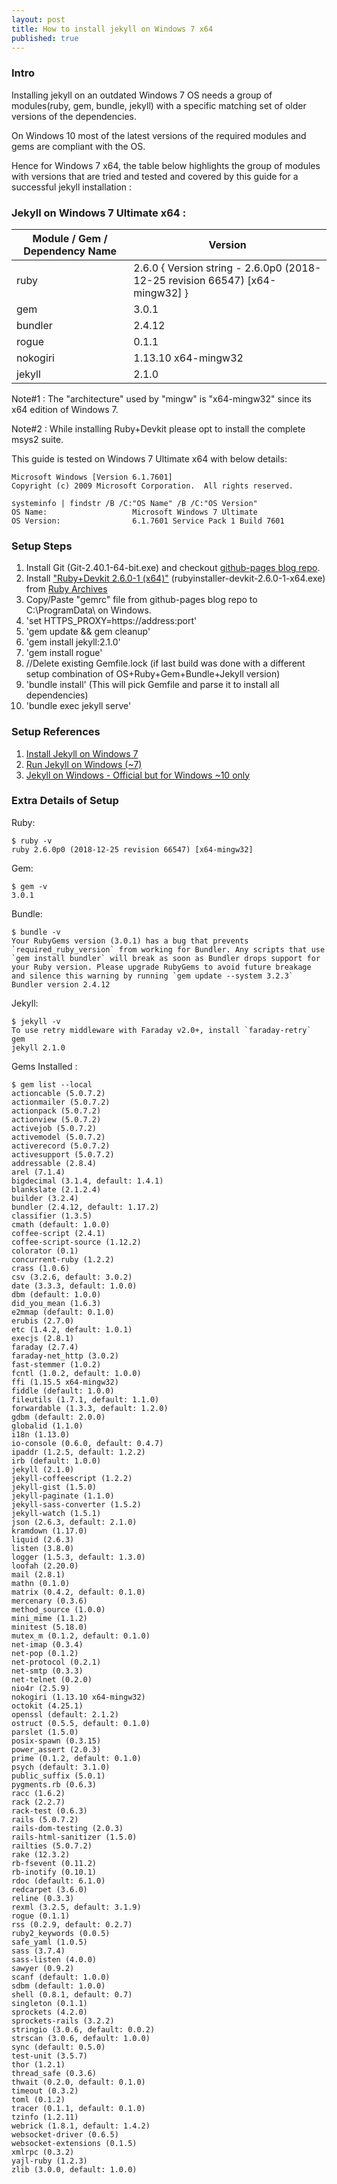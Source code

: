 ```yaml
---
layout: post
title: How to install jekyll on Windows 7 x64
published: true
---
```


### Intro

Installing jekyll on an outdated Windows 7 OS needs a group of modules(ruby, gem, bundle, jekyll) with a specific matching set of older versions of the dependencies. 

On Windows 10 most of the latest versions of the required modules and gems are compliant with the OS.

Hence for Windows 7 x64, the table below highlights the group of modules with versions that are tried and tested and covered by this guide for a successful jekyll installation :  

### Jekyll on Windows 7 Ultimate x64 :

| Module / Gem / Dependency Name | Version |
| ----------- | ----------- |
| ruby | 2.6.0 { Version string - 2.6.0p0 (2018-12-25 revision 66547) [x64-mingw32] } |
| gem | 3.0.1 |
| bundler | 2.4.12 |
| rogue | 0.1.1 |
| nokogiri | 1.13.10 x64-mingw32 |
| jekyll | 2.1.0 |

Note#1 : The "architecture" used by "mingw" is "x64-mingw32" since its x64 edition of Windows 7.

Note#2 : While installing Ruby+Devkit please opt to install the complete msys2 suite.

This guide is tested on Windows 7 Ultimate x64 with below details: 
```
Microsoft Windows [Version 6.1.7601]
Copyright (c) 2009 Microsoft Corporation.  All rights reserved.

systeminfo | findstr /B /C:"OS Name" /B /C:"OS Version"
OS Name:                   Microsoft Windows 7 Ultimate
OS Version:                6.1.7601 Service Pack 1 Build 7601
```

### Setup Steps 

1. Install Git (Git-2.40.1-64-bit.exe) and checkout [github-pages blog repo](https://github.com/shubham-aher/shubham-aher.github.io). 
2. Install ["Ruby+Devkit 2.6.0-1 (x64)"](https://github.com/oneclick/rubyinstaller2/releases/download/RubyInstaller-2.6.0-1/rubyinstaller-devkit-2.6.0-1-x64.exe) (rubyinstaller-devkit-2.6.0-1-x64.exe) from [Ruby Archives](https://rubyinstaller.org/downloads/archives/)
3. Copy/Paste "gemrc" file from github-pages blog repo to C:\ProgramData\ on Windows.
4. 'set HTTPS_PROXY=https://address:port'
5. 'gem update && gem cleanup'
6. 'gem install jekyll:2.1.0'
7. 'gem install rogue'
8. //Delete existing Gemfile.lock (if last build was done with a different setup combination of OS+Ruby+Gem+Bundle+Jekyll version)
9. 'bundle install' (This will pick Gemfile and parse it to install all dependencies)
10. 'bundle exec jekyll serve'

### Setup References
1. [Install Jekyll on Windows 7](https://jkpark.github.io/blog/install-jekyll-on-windows7/)
2. [Run Jekyll on Windows (~7)](http://jekyll-windows.juthilo.com/)
3. [Jekyll on Windows - Official but for Windows ~10 only](https://jekyllrb.com/docs/installation/windows/)

### Extra Details of Setup

Ruby:
```
$ ruby -v
ruby 2.6.0p0 (2018-12-25 revision 66547) [x64-mingw32]
```

Gem:
```
$ gem -v
3.0.1
```

Bundle:
```
$ bundle -v
Your RubyGems version (3.0.1) has a bug that prevents `required_ruby_version` from working for Bundler. Any scripts that use `gem install bundler` will break as soon as Bundler drops support for your Ruby version. Please upgrade RubyGems to avoid future breakage and silence this warning by running `gem update --system 3.2.3`
Bundler version 2.4.12
```

Jekyll:
```
$ jekyll -v
To use retry middleware with Faraday v2.0+, install `faraday-retry` gem
jekyll 2.1.0
```

Gems Installed :   
```
$ gem list --local
actioncable (5.0.7.2)
actionmailer (5.0.7.2)
actionpack (5.0.7.2)
actionview (5.0.7.2)
activejob (5.0.7.2)
activemodel (5.0.7.2)
activerecord (5.0.7.2)
activesupport (5.0.7.2)
addressable (2.8.4)
arel (7.1.4)
bigdecimal (3.1.4, default: 1.4.1)
blankslate (2.1.2.4)
builder (3.2.4)
bundler (2.4.12, default: 1.17.2)
classifier (1.3.5)
cmath (default: 1.0.0)
coffee-script (2.4.1)
coffee-script-source (1.12.2)
colorator (0.1)
concurrent-ruby (1.2.2)
crass (1.0.6)
csv (3.2.6, default: 3.0.2)
date (3.3.3, default: 1.0.0)
dbm (default: 1.0.0)
did_you_mean (1.6.3)
e2mmap (default: 0.1.0)
erubis (2.7.0)
etc (1.4.2, default: 1.0.1)
execjs (2.8.1)
faraday (2.7.4)
faraday-net_http (3.0.2)
fast-stemmer (1.0.2)
fcntl (1.0.2, default: 1.0.0)
ffi (1.15.5 x64-mingw32)
fiddle (default: 1.0.0)
fileutils (1.7.1, default: 1.1.0)
forwardable (1.3.3, default: 1.2.0)
gdbm (default: 2.0.0)
globalid (1.1.0)
i18n (1.13.0)
io-console (0.6.0, default: 0.4.7)
ipaddr (1.2.5, default: 1.2.2)
irb (default: 1.0.0)
jekyll (2.1.0)
jekyll-coffeescript (1.2.2)
jekyll-gist (1.5.0)
jekyll-paginate (1.1.0)
jekyll-sass-converter (1.5.2)
jekyll-watch (1.5.1)
json (2.6.3, default: 2.1.0)
kramdown (1.17.0)
liquid (2.6.3)
listen (3.8.0)
logger (1.5.3, default: 1.3.0)
loofah (2.20.0)
mail (2.8.1)
mathn (0.1.0)
matrix (0.4.2, default: 0.1.0)
mercenary (0.3.6)
method_source (1.0.0)
mini_mime (1.1.2)
minitest (5.18.0)
mutex_m (0.1.2, default: 0.1.0)
net-imap (0.3.4)
net-pop (0.1.2)
net-protocol (0.2.1)
net-smtp (0.3.3)
net-telnet (0.2.0)
nio4r (2.5.9)
nokogiri (1.13.10 x64-mingw32)
octokit (4.25.1)
openssl (default: 2.1.2)
ostruct (0.5.5, default: 0.1.0)
parslet (1.5.0)
posix-spawn (0.3.15)
power_assert (2.0.3)
prime (0.1.2, default: 0.1.0)
psych (default: 3.1.0)
public_suffix (5.0.1)
pygments.rb (0.6.3)
racc (1.6.2)
rack (2.2.7)
rack-test (0.6.3)
rails (5.0.7.2)
rails-dom-testing (2.0.3)
rails-html-sanitizer (1.5.0)
railties (5.0.7.2)
rake (12.3.2)
rb-fsevent (0.11.2)
rb-inotify (0.10.1)
rdoc (default: 6.1.0)
redcarpet (3.6.0)
reline (0.3.3)
rexml (3.2.5, default: 3.1.9)
rogue (0.1.1)
rss (0.2.9, default: 0.2.7)
ruby2_keywords (0.0.5)
safe_yaml (1.0.5)
sass (3.7.4)
sass-listen (4.0.0)
sawyer (0.9.2)
scanf (default: 1.0.0)
sdbm (default: 1.0.0)
shell (0.8.1, default: 0.7)
singleton (0.1.1)
sprockets (4.2.0)
sprockets-rails (3.2.2)
stringio (3.0.6, default: 0.0.2)
strscan (3.0.6, default: 1.0.0)
sync (default: 0.5.0)
test-unit (3.5.7)
thor (1.2.1)
thread_safe (0.3.6)
thwait (0.2.0, default: 0.1.0)
timeout (0.3.2)
toml (0.1.2)
tracer (0.1.1, default: 0.1.0)
tzinfo (1.2.11)
webrick (1.8.1, default: 1.4.2)
websocket-driver (0.6.5)
websocket-extensions (0.1.5)
xmlrpc (0.3.2)
yajl-ruby (1.2.3)
zlib (3.0.0, default: 1.0.0)
```
